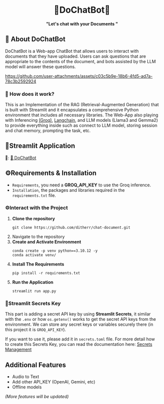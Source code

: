 <h1 align="center">💎DoChatBot💎</h1>
<h4 align="center">"Let's chat with your <b>Documents </b>"</h4>

## 🚀 About DoChatBot
DoChatBot is a Web-app ChatBot that allows users to interact with documents that they have uploaded. Users can ask questions that are appropriate to the contents of the document, and bots assisted by the LLM model will answer these questions.



https://github.com/user-attachments/assets/c03c5b9e-18b6-4fd5-ad7a-78c3b2592924



<p align="center">
  <a href="https://do-chatbot.app/"></a>
</p>

### 🔧 How does it work?
<p>
This is an Implementation of the RAG (Retrieval-Augmented Generation) that is built with Streamlit and it encapsulates a comprehensive Python environment that includes all necessary libraries. The Web-App also playing with Inferencing <a href='https://console.groq.com/docs'>(Groq)</a>, <a href='https://python.langchain.com/docs/introduction/'>Langchain</a>, and LLM models (Llama3 and Gemma2) to provide everything inside such as connect to LLM model, storing session and chat memory, prompting the task, etc.
</p>

## 👑Streamlit Application
🔗: [📜 DoChatBot](https://dochatbott.streamlit.app/)

## ⚙️Requirements & Installation
- `Requirements`, you need a **GROQ_API_KEY** to use the Groq inference.
- `Installation`, the packages and libraries required in the `requirements.txt` file.

### ⚙️Interact with the Project
1. **Clone the repository**
    ```
    git clone https://github.com/ditherr/chat-document.git
    ````
2. Navigate to the repository
3. **Create and Activate Environment**
    ```
    conda create -p venv python==3.10.12 -y
    conda activate venv/
    ```
4. **Install The Requirements**
    ```
    pip install -r requirements.txt
    ```
5. **Run the Application**
    ```
    streamlit run app.py
    ```

### 👑Streamlit Secrets Key
This part is adding a secret API key by using **Streamlit Secrets**, it similar with the `.env` or how `os.getenv()` works to get the secret API keys from the environment.  We can store any secret keys or variables securely there (in this project it is `GROQ_API_KEY`).

If you want to use it, please add it in `secrets.toml` file. For more detail how to create this Secrets Key, you can read the documentation here: [Secrets Management](https://docs.streamlit.io/develop/concepts/connections/secrets-management)

## Additional Features
- Audio to Text
- Add other API_KEY (OpenAI, Gemini, etc)
- Offline models

*(More features will be updated)*

